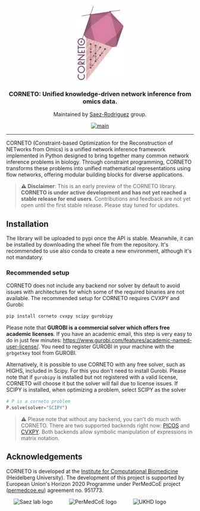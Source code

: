 <div align="center"> 
<picture>
  <img alt="corneto logo" src="docs/_static/logo/corneto-logo-512px.png" height="200">
</picture>
<br>
<h3>CORNETO: Unified knowledge-driven network inference from omics data.</h3>

Maintained by [Saez-Rodriguez](https://saezlab.org) group.

<!-- badges: start -->
[![main](https://github.com/saezlab/corneto/actions/workflows/unit-tests.yml/badge.svg)](https://github.com/saezlab/corneto/actions)
<!-- badges: end -->

</div>

---

CORNETO (Constraint-based Optimization for the Reconstruction of NETworks from Omics) is a unified network inference framework implemented in Python designed to bring together many common network inference problems in biology. Through constraint programming, CORNETO transforms these problems into unified mathematical representations using flow networks, offering modular building blocks for diverse applications.

> **⚠️ Disclaimer**: This is an early preview of the CORNETO library. **CORNETO is under active development and has not yet reached a stable release for end users**. Contributions and feedback are not yet open until the first stable release. Please stay tuned for updates.


## Installation

The library will be uploaded to pypi once the API is stable. Meanwhile, it can be installed by downloading the wheel file from the repository. It's recommended to use also conda to create a new environment, although it's not mandatory.

### Recommended setup

CORNETO does not include any backend nor solver by default to avoid issues with architectures for which some of the required binaries are not available. The recommended setup for CORNETO requires CVXPY and Gurobi:

```bash
pip install corneto cvxpy scipy gurobipy
```

Please note that **GUROBI is a commercial solver which offers free academic licenses**. If you have an academic email, this step is very easy to do in just few minutes: https://www.gurobi.com/features/academic-named-user-license/. You need to register GUROBI in your machine with the `grbgetkey` tool from GUROBI.

Alternatively, it is possible to use CORNETO with any free solver, such as HIGHS, included in Scipy. For this you don't need to install Gurobi. Please note that if `gurobipy` is installed but not registered with a valid license, CORNETO will choose it but the solver will fail due to license issues. If SCIPY is installed, when optimizing a problem, select SCIPY as the solver

```python
# P is a corneto problem
P.solve(solver="SCIPY")
```

> :warning: Please note that without any backend, you can't do much with CORNETO. There are two supported backends right now: [PICOS](https://picos-api.gitlab.io/picos/tutorial.html) and [CVXPY](https://www.cvxpy.org/). Both backends allow symbolic manipulation of expressions in matrix notation. 



## Acknowledgements

CORNETO is developed at the [Institute for Computational Biomedicine](https://saezlab.org) (Heidelberg University). The development of this project is supported by European Union's Horizon 2020 Programme under
PerMedCoE project ([permedcoe.eu](https://permedcoe.eu/)) agreement no. 951773.

<div align="left">
  <img src="https://raw.githubusercontent.com/saezlab/.github/main/profile/logos/saezlab.png" alt="Saez lab logo" height="64px" style="margin: 0 20px;">
  <img src="https://lcsb-biocore.github.io/COBREXA.jl/stable/assets/permedcoe.svg" alt="PerMedCoE logo" height="64px" style="margin: 0 20px;">
  <img src="https://yt3.googleusercontent.com/ytc/AIf8zZSHTQJs12aUZjHsVBpfFiRyrK6rbPwb-7VIxZQk=s176-c-k-c0x00ffffff-no-rj" alt="UKHD logo" height="64px" style="margin: 0 20px;">
</div>
